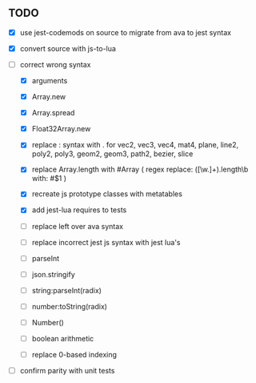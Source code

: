 ## TODO

- [x] use jest-codemods on source to migrate from ava to jest syntax


- [x] convert source with js-to-lua


- [ ] correct wrong syntax
  - [x] arguments
  - [x] Array.new
  - [x] Array.spread
  - [x] Float32Array.new
  - [x] replace : syntax with . for vec2, vec3, vec4, mat4, plane, line2, poly2, poly3, geom2, geom3, path2, bezier, slice
  - [x] replace Array.length with #Array ( regex replace: ([\w\.]+)\.length\b with: #$1 )
  - [x] recreate js prototype classes with metatables
  - [x] add jest-lua requires to tests
  - [ ] replace left over ava syntax
  - [ ] replace incorrect jest js syntax with jest lua's
  - [ ] parseInt
  - [ ] json.stringify
  - [ ] string:parseInt(radix)
  - [ ] number:toString(radix)
  - [ ] Number()
  - [ ] boolean arithmetic
  - [ ] replace 0-based indexing


- [ ] confirm parity with unit tests
